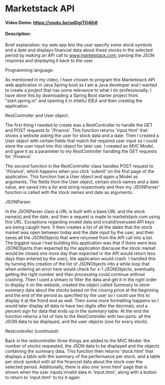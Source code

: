 # Marketstack API
#### Video Demo: https://youtu.be/udGgiTO4jh8 
#### Description:

Brief explanation: my web app lets the user specify some stock symbols and a date and displays financial data about these stocks in the selected period by making an API call to www.marketstack.com, parsing the JSON response and displaying it back to the user.

Programming language:

As mentioned in my video, I have chosen to program this Marketstack API web application in Java Spring boot as I am a Java developer and I wanted to create a project that has some relevance to what I do professionally. I have done this by downloading a Spring Boot starter project from "start.spring.io" and opening it in IntelliJ IDEA and then creating the application.

RestController and User object:

The first thing I needed to create was a RestController to handle the GET and POST requests to '/finance'. This function returns 'input.html' that shows a website asking the user for stock data and a date. Then I created a User object with certain fields that match the required user input so I could store the user input into this object for later use. I created an MVC Model, and gave it as a parameter to my RestController handling the GET requests for '/finance'.

The second function in the RestController class handles POST request to '/finance', which happens when you click 'submit' on the first page of the application. This function has a User object and again a Model as arguments. The fields from the User object, certain stock names and a date value, are saved into a list and string respectively and then my 'JSONParser' function is called with the stock names and date as arguments.

JSONParser:

In the JSONParser class a URL is built with a base URL and the stock name(s) and the date, and then a request is made to marketstack.com using this URL. Exceptions regarding invalid data and invalid/overused API keys are being caught here. It then creates a list of all the dates that the stock market was open between today and the date input by the user, and then saves all the JSONObjects that were returned from the API call into a list. The biggest issue I had building this application was that if there were less JSONObjects than expected by the application (because the stock market would be closed one more day than expected or the API would return less days than entered by the user), the application would crash. I handled this by turning this creation of the list of JSONObjects into a while loop that when entering an error here would check for x-1 JSONObjects, eventually getting the right number and then processing could continue without crashing. Then I used a stream to filter the data and get it in the right order to display it on the website, created the object called Summary to store summary data about the stocks based on the closing price at the beginning and the end of the period as specified by the user so I could use this to display it at the frond end as well. Then some more formatting happens so I would later display all data to have two digits after the decimals, and a percent sign for data that ends up in the summary table. At the end the function returns a list of lists to the RestController with two parts: all the JSON data to be displayed, and the user objects (one for every stock).

Restcontroller (continued):

Back in the restcontroller three things are added to the MVC Model: the number of stocks requested, the JSON data to be displayed and the objects containing the summary data. This function then returns 'stock.html' that displays a table with the summary of the performance per stock, and a table per stock symbol with all the financial data about the stock over the selected period. Additionally, there is also one 'error.html' page that is shown when the user inputs invalid data in 'input.html', along with a button to return to 'input.html' to try it again.